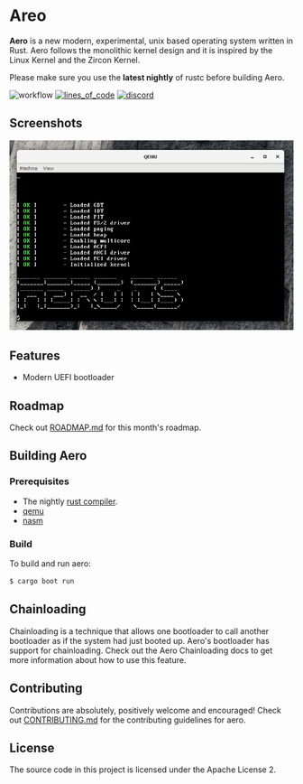 # Areo

**Aero** is a new modern, experimental, unix based operating system written in Rust. Aero follows the monolithic kernel design and it is inspired by the Linux Kernel and the Zircon Kernel.

Please make sure you use the **latest nightly** of rustc before building Aero.

![workflow](https://github.com/Andy-Python-Programmer/aero/actions/workflows/build.yml/badge.svg)
[![lines_of_code](https://tokei.rs/b1/github/Andy-Python-Programmer/aero)](https://github.com/Andy-Python-Programmer/aero)
[![discord](https://img.shields.io/discord/828564770063122432)](https://discord.gg/8gwhTTZwt8)

## Screenshots
<img src="misc/os.png">

## Features
- Modern UEFI bootloader

## Roadmap

Check out [ROADMAP.md](ROADMAP.md) for this month's roadmap.

## Building Aero

### Prerequisites
- The nightly [rust compiler](https://www.rust-lang.org/).
- [qemu](https://www.qemu.org/)
- [nasm](https://nasm.us)

### Build
To build and run aero:

```sh
$ cargo boot run
```

## Chainloading
Chainloading is a technique that allows one bootloader to call another bootloader as if the system had just booted up. Aero's bootloader has support for chainloading. Check out the Aero Chainloading docs to get more information about how to use this feature.

## Contributing
Contributions are absolutely, positively welcome and encouraged! Check out [CONTRIBUTING.md](CONTRIBUTING.md) for the contributing guidelines for aero.

## License
The source code in this project is licensed under the Apache License 2.
